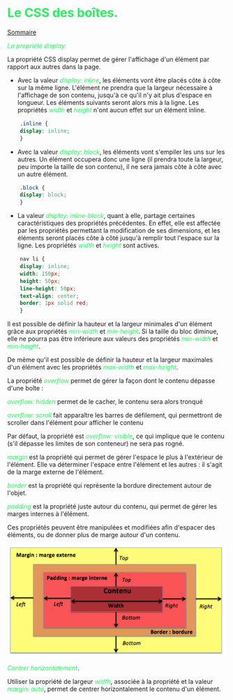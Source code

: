 
# <span style="color:#26f260;">**Le CSS des boîtes.**</span>

[Sommaire](./00-Sommaire.md)

<span style="color:#26f260;">*La propriété display.*</span>

La propriété CSS display permet de gérer l'affichage d'un élément par rapport aux autres dans la page.

- Avec la valeur <span style="color:#26f260;">*display: inline*</span>, les éléments vont être placés côte à côte sur la même ligne. L'élément ne prendra que la largeur nécessaire à l'affichage de son contenu, jusqu'à ce qu'il n'y ait plus d'espace en longueur. Les éléments suivants seront alors mis à la ligne. Les propriétés <span style="color:#26f260;">*width*</span> et <span style="color:#26f260;">*height*</span> n'ont aucun effet sur un élément inline.

```css
    .inline {
    display: inline;
    }
```

- Avec la valeur <span style="color:#26f260;">*display: block*</span>, les éléments vont s'empiler les uns sur les autres. Un élément occupera donc une ligne (il prendra toute la largeur, peu importe la taille de son contenu), il ne sera jamais côte à côte avec un autre élément.

```css
    .block {
    display: block;
    }
```

- La valeur <span style="color:#26f260;">*display: inline-block*</span>, quant à elle, partage certaines caractéristiques des propriétés précédentes. En effet, elle est affectée par les propriétés permettant la modification de ses dimensions, et les éléments seront placés côte à côté jusqu'à remplir tout l'espace sur la ligne. Les propriétés <span style="color:#26f260;">*width*</span> et <span style="color:#26f260;">*height*</span> sont actives.

```css
    nav li {
    display: inline;
    width: 150px;
    height: 50px;
    line-height: 50px;
    text-align: center;
    border: 1px solid red;
    }
```

Il est possible de définir la hauteur et la largeur minimales d'un élément grâce aux propriétés <span style="color:#26f260;">*min-width*</span> et <span style="color:#26f260;">*min-height*</span>. Si la taille du bloc diminue, elle ne pourra pas être inférieure aux valeurs des propriétés <span style="color:#26f260;">*min-width*</span> et <span style="color:#26f260;">*min-height*</span>.

De même qu'il est possible de définir la hauteur et la largeur maximales d'un élément avec les propriétés <span style="color:#26f260;">*max-width*</span> et <span style="color:#26f260;">*max-height*</span>.

La propriété <span style="color:#26f260;">*overflow*</span> permet de gérer la façon dont le contenu dépasse d'une boîte :

<span style="color:#26f260;">*overflow: hidden*</span> permet de le cacher, le contenu sera alors tronqué

<span style="color:#26f260;">*overflow: scroll*</span> fait apparaître les barres de défilement, qui permettront de scroller dans l'élément pour afficher le contenu

Par défaut, la propriété est <span style="color:#26f260;">*overflow: visible*</span>, ce qui implique que le contenu (s'il dépasse les limites de son conteneur) ne sera pas rogné.

<span style="color:#26f260;">*margin*</span> est la propriété qui permet de gérer l'espace le plus à l'extérieur de l'élément. Elle va déterminer l'espace entre l'élément et les autres : il s'agit de la marge externe de l'élément.

<span style="color:#26f260;">*border*</span> est la propriété qui représente la bordure directement autour de l'objet.

<span style="color:#26f260;">*padding*</span> est la propriété juste autour du contenu, qui permet de gérer les marges internes à l'élément.

Ces propriétés peuvent être manipulées et modifiées afin d'espacer des éléments, ou de donner plus de marge autour d'un contenu.

![img_2.png](img_2.png)

<span style="color:#26f260;">*Centrer horizontalement*</span>.

Utiliser la propriété de largeur <span style="color:#26f260;">*width*</span>, associée à la propriété et la valeur <span style="color:#26f260;">*margin: auto*</span>, permet de centrer horizontalement le contenu d'un élément.

